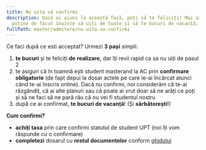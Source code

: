 ```yaml
---
title: Nu uita să confirmi
description: Dacă ai ajuns la această fază, poți să te feliciți! Mai ai foarte
  puține de făcut înainte să uiți de toate și să te bucuri de vacanță.
fullPath: master/admitere/nu-uita-sa-confirmi
---
```



Ce faci după ce esti acceptat? Urmezi **3 pași** simpli:

1. **te bucuri** și te feliciți **de** **realizare,** dar îți revii rapid ca sa nu uiți de pasul 2
2. te asiguri că în toamnă ești student masterand la AC prin **confirmare obligatorie** ([](link)de fapt depui la dosar actele pe care le-ai încărcat atunci când te-ai înscris online). Dacă nu confirmi, noi considerăm că te-ai răzgândit, că ai alte planuri sau că poate ai vrut doar să ne arăți ce poți și să ne faci să ne pară rău că nu vei fi studentul nostru
3. după ce ai confirmat, **te bucuri de vacanță**! (Și **sărbătorești**!) 

**Cum confirmi?** 

* **achiți taxa** prin care confirmi statutul de student UPT (noi îți vom răspunde cu o confirmare)
* **completezi** dosarul cu **restul documentelor** conform [ghidului](http://www.upt.ro/Informatii_acte-necesare-pentru-dosarul-de-inscriere---admitere-master-_1411_ro.html)